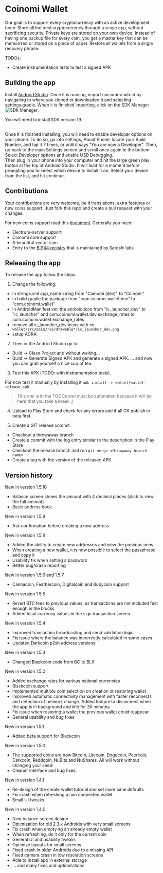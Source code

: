Coinomi Wallet
===============

Our goal is to support every cryptocurrency with an active development team. Store all the best cryptocurrency through a single app, without sacrificing security. Private keys are stored on your own device. Instead of having one backup file for every coin, you get a master key that can be memorized or stored on a piece of paper. Restore all wallets from a single recovery phrase.

TODOs:

* Create instrumentation tests to test a signed APK


## Building the app

Install [Android Studio](https://developer.android.com/sdk/installing/studio.html). Once it is
running, import coinomi-android by navigating to where you cloned or downloaded it and selecting
settings.gradle. When it is finished importing, click on the SDK Manager ![SDK Manager](https://developer.android.com/images/tools/sdk-manager-studio.png).
<br/>

You will need to install SDK version 19.

<br/>
Once it is finished installing, you will need to enable developer options on your phone. To do so,
go into settings, About Phone, locate your Build Number, and tap it 7 times, or until it says
"You are now a Developer". Then, go back to the main Settings screen and scroll once again to the
bottom. Select Developer options and enable USB Debugging.

<br/>
Then plug in your phone into your computer and hit the large green play button at the top of
Android Studio. It will load for a moment before prompting you to select which device to install
it on. Select your device from the list, and hit continue.


## Contributions

Your contributions are very welcome, be it translations, extra features or new coins support. Just
fork this repo and create a pull request with your changes.

For new coins support read this [document](https://gist.github.com/erasmospunk/4dac398935e9dc86eed1).
Generally you need:

* Electrum-server support
* Coinomi core support
* A beautiful vector icon
* Entry to the [BIP44 registry](https://github.com/satoshilabs/docs/blob/master/slips/slip-0044.rst) that is maintained by Satoshi labs


## Releasing the app

To release the app follow the steps.

1) Change the following:

* in strings.xml app_name string from "Coinomi (dev)" to "Coinomi"
* in build.gradle the package from "com.coinomi.wallet.dev" to "com.coinomi.wallet"
* in AndroidManifest.xml the android:icon from "ic_launcher_dev" to "ic_launcher" and com.coinomi.wallet.dev.exchange_rates to com.coinomi.wallet.exchange_rates
* remove all ic_launcher_dev icons with `rm wallet/src/main/res/drawable*/ic_launcher_dev.png`
* setup ACRA

2) Then in the Android Studio go to:

* Build -> Clean Project and without waiting...
* Build -> Generate Signed APK and generate a signed APK. ... and now you can grab yourself a nice cup of tea.

3) Test this APK (TODO: with instrumentation tests).

For now test it manually by installing it `adb install -r wallet/wallet-release.apk`

> This one is in the TODOs and must be automated
> because it will be here that you take a break ;)

4) Upload to Play Store and check for any errors and if all OK publish in beta first.

5) Create a GIT release commit:

* Checkout a throwaway branch
* Create a commit with the log entry similar to the description in the Play Store
* Checkout the release branch and run `git merge <throwaway-branch-name>`
* Create a tag with the version of the released APK


## Version history

New in version 1.5.10
- Balance screen shows the amount with 4 decimal places (click to view the full amount)
- Basic address book

New in version 1.5.9
- Ask confirmation before creating a new address

New in version 1.5.8
- Added the ability to create new addresses and view the previous ones
- When creating a new wallet, it is now possible to select the passphrase and copy it
- Usability fix when setting a password
- Better bug/crash reporting

New in version 1.5.6 and 1.5.7
- Cannacoin, Feathercoin, Digitalcoin and Rubycoin support

New in version 1.5.5
- Revert BTC fees to previous values, as transactions are not included fast enough in the blocks
- Added local currency values in the sign transaction screen

New in version 1.5.4
- Improved transaction broadcasting and send validation logic
- Fix issue where the balance was incorrectly calculated in some cases
- Updated Darkcoin p2sh address versions

New in version 1.5.3
- Changed Blackcoin code from BC to BLK

New in version 1.5.2
- Added exchange rates for various national currencies
- Blackcoin support
- Implemented multiple coin selection on creation or restoring wallet
- Improved automatic connectivity management with faster reconnects and detection of network change. Added feature to disconnect when the app is in background and idle for 30 minutes.
- Fix issue when restoring a wallet the previous wallet could reappear
- General usability and bug fixes

New in version 1.5.1
- Added beta support for Blackcoin

New in version 1.5.0
- The supported coins are now Bitcoin, Litecoin, Dogecoin, Peercoin, Darkcoin, Reddcoin, NuBits and NuShares. All will work without changing your seed!
- Cleaner interface and bug fixes.

New in version 1.4.1
- Re-design of the create wallet tutorial and set more sane defaults
- Fix crash when refreshing a non connected wallet
- Small UI tweaks

New in version 1.4.0
- New balance screen design
- Optimization for old 2.3.x Androids with very small screens
- Fix crash when emptying an already empty wallet
- When refreshing, do it only for the current coin
- General UI and usability tweaks
- Optimize layouts for small screens
- Fixed crash in older Androids due to a missing API
- Fixed camera crash in low resolution screens
- Able to install app in external storage
- ... and many fixes and optimizations
